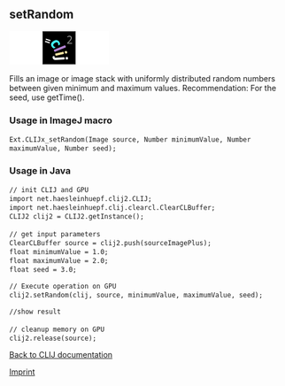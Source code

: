 ## setRandom
<img src="images/mini_empty_logo.png"/><img src="images/mini_clij2_logo.png"/><img src="images/mini_empty_logo.png"/>

Fills an image or image stack with uniformly distributed random numbers between given minimum and maximum values.
Recommendation: For the seed, use getTime().

### Usage in ImageJ macro
```
Ext.CLIJx_setRandom(Image source, Number minimumValue, Number maximumValue, Number seed);
```


### Usage in Java
```
// init CLIJ and GPU
import net.haesleinhuepf.clij2.CLIJ;
import net.haesleinhuepf.clij.clearcl.ClearCLBuffer;
CLIJ2 clij2 = CLIJ2.getInstance();

// get input parameters
ClearCLBuffer source = clij2.push(sourceImagePlus);
float minimumValue = 1.0;
float maximumValue = 2.0;
float seed = 3.0;
```

```
// Execute operation on GPU
clij2.setRandom(clij, source, minimumValue, maximumValue, seed);
```

```
//show result

// cleanup memory on GPU
clij2.release(source);
```


[Back to CLIJ documentation](https://clij.github.io/)

[Imprint](https://clij.github.io/imprint)
